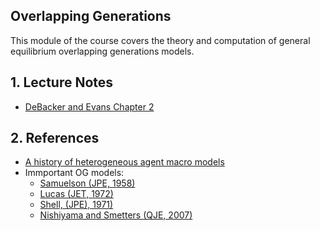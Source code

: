 ## Overlapping Generations
This module of the course covers the theory and computation of general equilibrium overlapping generations models.

## 1. Lecture Notes
* [DeBacker and Evans Chapter 2](https://github.com/jdebacker/CompEcon_Fall19/blob/master/OverlappingGenerations/OGtext_ch02.pdf)


## 2. References
* [A history of heterogeneous agent macro models](https://beatricecherrier.wordpress.com/2018/11/28/heterogeneous-agent-macroeconomics-has-a-long-history-and-it-raises-many-questions/)
* Immportant OG models:
  * [Samuelson (JPE, 1958)](https://www.jstor.org/stable/1826989?seq=1#metadata_info_tab_contents)
  * [Lucas (JET, 1972)](http://citeseerx.ist.psu.edu/viewdoc/download?doi=10.1.1.592.6178&rep=rep1&type=pdf)
  * [Shell, (JPE), 1971)](https://www.jstor.org/stable/1830269?seq=1#metadata_info_tab_contents)
  * [Nishiyama and Smetters (QJE, 2007)](https://www.jstor.org/stable/25098886?seq=1#metadata_info_tab_contents)
